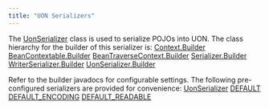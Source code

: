```yaml
---
title: "UON Serializers"
---
```


The [UonSerializer]({{API_DOCS}}/org/apache/juneau/uon/UonSerializer.html) class is used to serialize POJOs into UON.
The class hierarchy for the builder of this serializer is:
<tree>
<node-0><java-abstract-class>[Context.Builder]({{API_DOCS}}/...)</java-abstract-class></node-0>
<node-1><java-abstract-class>[BeanContextable.Builder]({{API_DOCS}}/org/apache/juneau/BeanContextable/Builder.html)</java-abstract-class></node-1>
<node-2><java-abstract-class>[BeanTraverseContext.Builder]({{API_DOCS}}/org/apache/juneau/BeanTraverseContext/Builder.html)</java-abstract-class></node-2>
<node-3><java-abstract-class>[Serializer.Builder]({{API_DOCS}}/org/apache/juneau/serializer/Serializer/Builder.html)</java-abstract-class></node-3>
<node-4><java-abstract-class>[WriterSerializer.Builder]({{API_DOCS}}/org/apache/juneau/serializer/WriterSerializer/Builder.html)</java-abstract-class></node-4>
<node-5><java-class>[UonSerializer.Builder]({{API_DOCS}}/org/apache/juneau/uon/UonSerializer/Builder.html)</java-class></node-5>
</tree>

Refer to the builder javadocs for configurable settings.
The following pre-configured serializers are provided for convenience:
<tree>
<node-0><java-class>[UonSerializer]({{API_DOCS}}/...)</java-class></node-0>
<node-1><javac-field>[DEFAULT]({{API_DOCS}}/org/apache/juneau/uon/UonSerializer.html#DEFAULT)</javac-field></node-1>
<node-1><javac-field>[DEFAULT_ENCODING]({{API_DOCS}}/org/apache/juneau/uon/UonSerializer.html#DEFAULT_ENCODING)</javac-field></node-1>
<node-1><javac-field>[DEFAULT_READABLE]({{API_DOCS}}/org/apache/juneau/uon/UonSerializer.html#DEFAULT_READABLE)</javac-field></node-1>
</tree>
